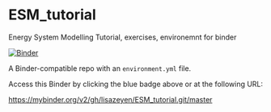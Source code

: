 # ESM_tutorial

Energy System Modelling Tutorial, exercises, environemnt for binder

[![Binder](https://mybinder.org/badge_logo.svg)](https://mybinder.org/v2/gh/lisazeyen/ESM_tutorial.git/master)

A Binder-compatible repo with an `environment.yml` file.

Access this Binder by clicking the blue badge above or at the following URL:

https://mybinder.org/v2/gh/lisazeyen/ESM_tutorial.git/master
